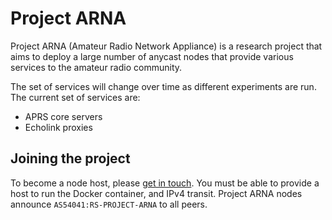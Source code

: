 # Project ARNA

Project ARNA (Amateur Radio Network Appliance) is a research project that aims to deploy a large number of anycast nodes that provide various services to the amateur radio community. 

The set of services will change over time as different experiments are run. The current set of services are:

- APRS core servers
- Echolink proxies

## Joining the project

To become a node host, please [get in touch](https://ewpratten.com/contact). You must be able to provide a host to run the Docker container, and IPv4 transit. Project ARNA nodes announce `AS54041:RS-PROJECT-ARNA` to all peers.
